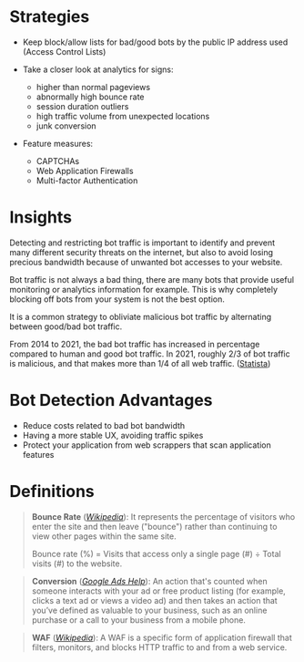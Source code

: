 # Strategies

- Keep block/allow lists for bad/good bots by the public IP address used (Access Control Lists)
- Take a closer look at analytics for signs:
    - higher than normal pageviews
    - abnormally high bounce rate
    - session duration outliers
    - high traffic volume from unexpected locations
    - junk conversion

- Feature measures:
    - CAPTCHAs
    - Web Application Firewalls
    - Multi-factor Authentication

# Insights

Detecting and restricting bot traffic is important to identify and prevent many different security threats on the internet, but also to avoid losing precious bandwidth because of unwanted bot accesses to your website.

Bot traffic is not always a bad thing, there are many bots that provide useful monitoring or analytics information for example. This is why completely blocking off bots from your system is not the best option.

It is a common strategy to obliviate malicious bot traffic by alternating between good/bad bot traffic.

From 2014 to 2021, the bad bot traffic has increased in percentage compared to human and good bot traffic. In 2021, roughly 2/3 of bot traffic is malicious, and that makes more than 1/4 of all web traffic. ([Statista](https://www.statista.com/statistics/1264226/human-and-bot-web-traffic-share/))

# Bot Detection Advantages

- Reduce costs related to bad bot bandwidth
- Having a more stable UX, avoiding traffic spikes
- Protect your application from web scrappers that scan application features

# Definitions

> **Bounce Rate** ([*Wikipedia*](https://en.wikipedia.org/wiki/Bounce_rate)): It represents the percentage of visitors who enter the site and then leave ("bounce") rather than continuing to view other pages within the same site.
> 
> Bounce rate (%) = Visits that access only a single page (#) ÷ Total visits (#) to the website.

> **Conversion** ([*Google Ads Help*](https://support.google.com/google-ads/answer/6365?hl=en#:~:text=An%20action%20that's%20counted%20when,business%20from%20a%20mobile%20phone.)): An action that's counted when someone interacts with your ad or free product listing (for example, clicks a text ad or views a video ad) and then takes an action that you’ve defined as valuable to your business, such as an online purchase or a call to your business from a mobile phone.

> **WAF** ([*Wikipedia*](https://en.wikipedia.org/wiki/Web_application_firewall#:~:text=A%20web%20application%20firewall%20(WAF,and%20from%20a%20web%20service.))): A WAF is a specific form of application firewall that filters, monitors, and blocks HTTP traffic to and from a web service.